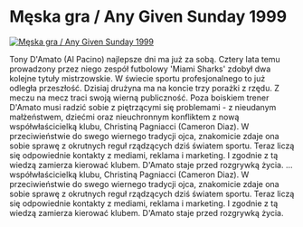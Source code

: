 Męska gra / Any Given Sunday 1999 
=============
[![Męska gra / Any Given Sunday 1999 ](http://vidos.pl/images/player.gif)](http://vidos.pl/meska-gra-any-given-sunday-1999)

 Tony D'Amato (Al Pacino) najlepsze dni ma już za sobą. Cztery lata temu prowadzony przez niego zespół futbolowy 'Miami Sharks' zdobył dwa kolejne tytuły mistrzowskie. W świecie sportu profesjonalnego to już odległa przeszłość. Dzisiaj drużyna ma na koncie trzy porażki z rzędu. Z meczu na mecz traci swoją wierną publiczność. Poza boiskiem trener D'Amato musi radzić sobie z piętrzącymi się problemami - z nieudanym małżeństwem, dziećmi oraz nieuchronnym konfliktem z nową współwłaścicielką klubu, Christiną Pagniacci (Cameron Diaz). W przeciwieństwie do swego wiernego tradycji ojca, znakomicie zdaje ona sobie sprawę z okrutnych reguł rządzących dziś światem sportu. Teraz liczą się odpowiednie kontakty z mediami, reklama i marketing. I zgodnie z tą wiedzą zamierza kierować klubem. D'Amato staje przed rozgrywką życia.  ... współwłaścicielką klubu, Christiną Pagniacci (Cameron Diaz). W przeciwieństwie do swego wiernego tradycji ojca, znakomicie zdaje ona sobie sprawę z okrutnych reguł rządzących dziś światem sportu. Teraz liczą się odpowiednie kontakty z mediami, reklama i marketing. I zgodnie z tą wiedzą zamierza kierować klubem. D'Amato staje przed rozgrywką życia.
